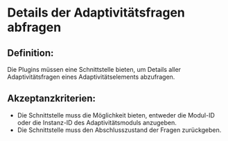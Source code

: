 # Details der Adaptivitätsfragen abfragen

## Definition:

Die Plugins müssen eine Schnittstelle bieten, um Details aller Adaptivitätsfragen eines Adaptivitätselements abzufragen.


## Akzeptanzkriterien:
- Die Schnittstelle muss die Möglichkeit bieten, entweder die Modul-ID oder die Instanz-ID des Adaptivitätsmoduls anzugeben.
- Die Schnittstelle muss den Abschlusszustand der Fragen zurückgeben.

